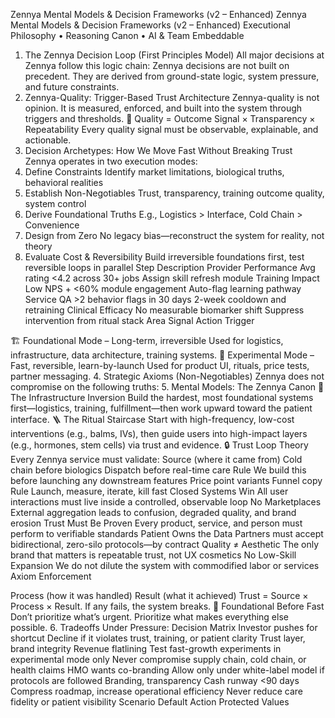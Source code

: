 Zennya Mental Models & Decision Frameworks (v2 – Enhanced)
Zennya Mental Models & Decision Frameworks (v2 – Enhanced)
Executional Philosophy • Reasoning Canon • AI & Team Embeddable
1. The Zennya Decision Loop (First Principles Model)
All major decisions at Zennya follow this logic chain:
Zennya decisions are not built on precedent. They are derived from ground-state logic, system pressure, and future constraints.
2. Zennya-Quality: Trigger-Based Trust Architecture
Zennya-quality is not opinion. It is measured, enforced, and built into the system through triggers and thresholds.
🔐 Quality = Outcome Signal × Transparency × Repeatability
Every quality signal must be observable, explainable, and actionable.
3. Decision Archetypes: How We Move Fast Without Breaking Trust
Zennya operates in two execution modes:
1. Define Constraints Identify market limitations, biological truths, behavioral realities
2. Establish Non-Negotiables Trust, transparency, training outcome quality, system control
3. Derive Foundational Truths E.g., Logistics > Interface, Cold Chain > Convenience
4. Design from Zero No legacy bias—reconstruct the system for reality, not theory
5. Evaluate Cost & Reversibility Build irreversible foundations first, test reversible loops in parallel
Step Description
Provider Performance Avg rating <4.2 across 30+ jobs Assign skill refresh module
Training Impact Low NPS + <60% module engagement Auto-flag learning pathway
Service QA >2 behavior flags in 30 days 2-week cooldown and retraining
Clinical Efficacy No measurable biomarker shift Suppress intervention from ritual stack
Area Signal Action Trigger

🏗 Foundational Mode – Long-term, irreversible
Used for logistics, infrastructure, data architecture, training systems.
🚀 Experimental Mode – Fast, reversible, learn-by-launch
Used for product UI, rituals, price tests, partner messaging.
4. Strategic Axioms (Non-Negotiables)
Zennya does not compromise on the following truths:
5. Mental Models: The Zennya Canon
🔁 The Infrastructure Inversion
Build the hardest, most foundational systems first—logistics, training, fulfillment—then work upward toward the patient interface.
🪜 The Ritual Staircase
Start with high-frequency, low-cost interventions (e.g., balms, IVs), then guide users into high-impact layers (e.g., hormones, stem
cells) via trust and evidence.
🔒 Trust Loop Theory
Every Zennya service must validate:
Source (where it came from)
Cold chain before biologics Dispatch before real-time care
Rule We build this before launching any downstream features
Price point variants Funnel copy
Rule Launch, measure, iterate, kill fast
Closed Systems Win All user interactions must live inside a controlled, observable loop
No Marketplaces External aggregation leads to confusion, degraded quality, and
brand erosion
Trust Must Be Proven Every product, service, and person must perform to verifiable
standards
Patient Owns the Data Partners must accept bidirectional, zero-silo protocols—by
contract
Quality ≠ Aesthetic The only brand that matters is repeatable trust, not UX cosmetics
No Low-Skill Expansion We do not dilute the system with commodified labor or services
Axiom Enforcement

Process (how it was handled)
Result (what it achieved)
Trust = Source × Process × Result. If any fails, the system breaks.
🧭 Foundational Before Fast
Don’t prioritize what’s urgent. Prioritize what makes everything else possible.
6. Tradeoffs Under Pressure: Decision Matrix
Investor pushes for shortcut Decline if it violates trust, training, or
patient clarity
Trust layer, brand integrity
Revenue flatlining Test fast-growth experiments in
experimental mode only
Never compromise supply chain, cold
chain, or health claims
HMO wants co-branding Allow only under white-label model if
protocols are followed
Branding, transparency
Cash runway <90 days Compress roadmap, increase operational
efficiency
Never reduce care fidelity or patient
visibility
Scenario Default Action Protected Values
